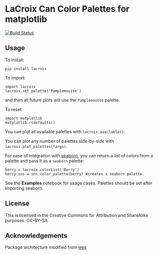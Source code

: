**LaCroix Can Color Palettes for matplotlib**
====================================================================

[![Build Status](https://travis-ci.org/ethanagbaker/LaCroix.svg?branch=master)](https://travis-ci.org/ethanagbaker/lacroix)

Usage
-----
To install:

`pip install lacroix`

To import:
```
import lacroix
lacroix.set_palette('Pamplemousse')
```
and then all future plots will use the `Pamplemousse` palette.

To reset:

```
import matplotlib
matplotlib.rcdefaults()
```

You can plot all available palettes with `lacroix.available()`.

You can plot any number of palettes side-by-side with `lacroix.plot_palettes(*args)`.

For ease of integration with [seaborn](https://seaborn.pydata.org/index.html), you can return a list of colors from a palette and pass it as a `seaborn` palette:
```
berry = lacroix.colorList('Berry')
berry_sns = sns.color_palette(berry) #creates a seaborn palette.
```

See the **Examples** notebook for usage cases. Palettes should be set after importing seaborn.

License
--------

This is licensed in the Creative Commons for Attribution and ShareAlike
purposes.
CC-BY-SA

Acknowledgements
--------
Package architecture modified from [wes](https://github.com/ljwolf/wampl)
